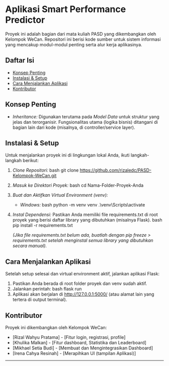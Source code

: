 # Aplikasi Smart Performance Predictor
Proyek ini adalah bagian dari mata kuliah PASD yang dikembangkan oleh Kelompok WeCan. Repositori ini berisi kode sumber untuk sistem informasi yang mencakup modul-modul penting serta alur kerja aplikasinya.

## Daftar Isi
- [Konsep Penting](#konsep-penting)
- [Instalasi & Setup](#instalasi--setup)
- [Cara Menjalankan Aplikasi](#cara-menjalankan-aplikasi)
- [Kontributor](#kontributor)

## Konsep Penting
- *Inheritance:* Digunakan terutama pada *Model Data* untuk struktur yang jelas dan terorganisir. Fungsionalitas utama (logika bisnis) ditangani di bagian lain dari kode (misalnya, di controller/service layer).

## Instalasi & Setup
Untuk menjalankan proyek ini di lingkungan lokal Anda, ikuti langkah-langkah berikut:
1.  *Clone Repositori:*
    bash
    git clone https://github.com/rizaledc/PASD-Kelompok-WeCan.git
    
2.  *Masuk ke Direktori Proyek:*
    bash
    cd Nama-Folder-Proyek-Anda
    
3.  *Buat dan Aktifkan Virtual Environment (venv):*
    *   *Windows:*
        bash
        python -m venv venv
        .\venv\Scripts\activate
        
4.  *Instal Dependensi:*
    Pastikan Anda memiliki file requirements.txt di root proyek yang berisi daftar library yang dibutuhkan (misalnya Flask).
    bash
    pip install -r requirements.txt
    
    *(Jika file requirements.txt belum ada, buatlah dengan pip freeze > requirements.txt setelah menginstal semua library yang dibutuhkan secara manual).*

## Cara Menjalankan Aplikasi
Setelah setup selesai dan virtual environment aktif, jalankan aplikasi Flask:
1.  Pastikan Anda berada di root folder proyek dan venv sudah aktif.
2.  Jalankan perintah:
    bash
    flask run
3.  Aplikasi akan berjalan di http://127.0.0.1:5000/ (atau alamat lain yang tertera di output terminal).


## Kontributor
Proyek ini dikembangkan oleh Kelompok WeCan:
- [Rizal Wahyu Pratama] - [Fitur login, registrasi, profile]
- [Khulika Malkan] - [Fitur dashboard, Statistika dan Leaderboard]
- [Mikhael Setia Budi] - [Membuat dan Mengintegrasikan Dashboard]
- [Irena Cahya Resinah] - [Merapihkan UI (tampilan Aplikasi)]
---